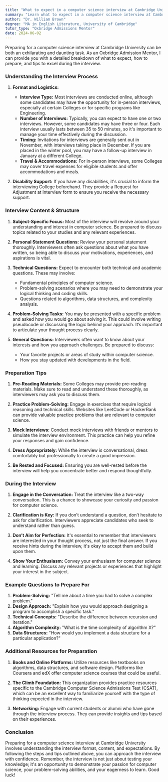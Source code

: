 ```yaml
---
title: "What to expect in a computer science interview at Cambridge University?"
summary: "Learn what to expect in a computer science interview at Cambridge University, including format, preparation tips, and interview logistics."
author: "Dr. William Brown"
degree: "MA in English Literature, University of Cambridge"
tutor_type: "Oxbridge Admissions Mentor"
date: 2024-06-02
---
```


Preparing for a computer science interview at Cambridge University can be both an exhilarating and daunting task. As an Oxbridge Admission Mentor, I can provide you with a detailed breakdown of what to expect, how to prepare, and tips to excel during the interview.

### Understanding the Interview Process

1. **Format and Logistics:**
   - **Interview Type:** Most interviews are conducted online, although some candidates may have the opportunity for in-person interviews, especially at certain Colleges or for specific programs like Engineering.
   - **Number of Interviews:** Typically, you can expect to have one or two interviews. However, some candidates may have three or four. Each interview usually lasts between 35 to 50 minutes, so it's important to manage your time effectively during the discussion.
   - **Timing:** Invitations for interviews are generally sent out in November, with interviews taking place in December. If you are placed in the winter pool, you may have a follow-up interview in January at a different College.
   - **Travel & Accommodations:** For in-person interviews, some Colleges may cover travel expenses for eligible students and offer accommodations and meals.

2. **Disability Support:** If you have any disabilities, it's crucial to inform the interviewing College beforehand. They provide a Request for Adjustment at Interview form to ensure you receive the necessary support.

### Interview Content & Structure

1. **Subject-Specific Focus:** Most of the interview will revolve around your understanding and interest in computer science. Be prepared to discuss topics related to your studies and any relevant experiences.

2. **Personal Statement Questions:** Review your personal statement thoroughly. Interviewers often ask questions about what you have written, so being able to discuss your motivations, experiences, and aspirations is vital.

3. **Technical Questions:** Expect to encounter both technical and academic questions. These may involve:
   - Fundamental principles of computer science.
   - Problem-solving scenarios where you may need to demonstrate your logical thinking and coding skills.
   - Questions related to algorithms, data structures, and complexity analysis.

4. **Problem-Solving Tasks:** You may be presented with a specific problem and asked how you would go about solving it. This could involve writing pseudocode or discussing the logic behind your approach. It’s important to articulate your thought process clearly.

5. **General Questions:** Interviewers often want to know about your interests and how you approach challenges. Be prepared to discuss:
   - Your favorite projects or areas of study within computer science.
   - How you stay updated with developments in the field.

### Preparation Tips

1. **Pre-Reading Materials:** Some Colleges may provide pre-reading materials. Make sure to read and understand these thoroughly, as interviewers may ask you to discuss them.

2. **Practice Problem-Solving:** Engage in exercises that require logical reasoning and technical skills. Websites like LeetCode or HackerRank can provide valuable practice problems that are relevant to computer science.

3. **Mock Interviews:** Conduct mock interviews with friends or mentors to simulate the interview environment. This practice can help you refine your responses and gain confidence.

4. **Dress Appropriately:** While the interview is conversational, dress comfortably but professionally to create a good impression.

5. **Be Rested and Focused:** Ensuring you are well-rested before the interview will help you concentrate better and respond thoughtfully.

### During the Interview

1. **Engage in the Conversation:** Treat the interview like a two-way conversation. This is a chance to showcase your curiosity and passion for computer science.

2. **Clarification is Key:** If you don’t understand a question, don’t hesitate to ask for clarification. Interviewers appreciate candidates who seek to understand rather than guess.

3. **Don’t Aim for Perfection:** It's essential to remember that interviewers are interested in your thought process, not just the final answer. If you receive hints during the interview, it's okay to accept them and build upon them.

4. **Show Your Enthusiasm:** Convey your enthusiasm for computer science and learning. Discuss any relevant projects or experiences that highlight your interest in the subject.

### Example Questions to Prepare For

1. **Problem-Solving:** "Tell me about a time you had to solve a complex problem."
2. **Design Approach:** "Explain how you would approach designing a program to accomplish a specific task."
3. **Technical Concepts:** "Describe the difference between recursion and iteration."
4. **Algorithm Complexity:** "What is the time complexity of algorithm X?"
5. **Data Structures:** "How would you implement a data structure for a particular application?"

### Additional Resources for Preparation

1. **Books and Online Platforms:** Utilize resources like textbooks on algorithms, data structures, and software design. Platforms like Coursera and edX offer computer science courses that could be useful.
   
2. **The Climb Foundation:** This organization provides practice resources specific to the Cambridge Computer Science Admissions Test (CSAT), which can be an excellent way to familiarize yourself with the type of thinking expected in the interview.

3. **Networking:** Engage with current students or alumni who have gone through the interview process. They can provide insights and tips based on their experiences.

### Conclusion

Preparing for a computer science interview at Cambridge University involves understanding the interview format, content, and expectations. By following the steps and tips outlined above, you can approach the interview with confidence. Remember, the interview is not just about testing your knowledge; it's an opportunity to demonstrate your passion for computer science, your problem-solving abilities, and your eagerness to learn. Good luck!
    